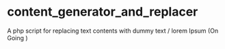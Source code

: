 # content_generator_and_replacer

A php script for replacing text contents with dummy text / lorem Ipsum (On Going )
